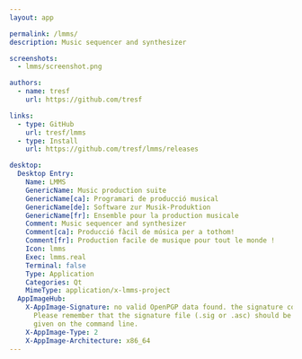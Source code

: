 ```yaml
---
layout: app

permalink: /lmms/
description: Music sequencer and synthesizer

screenshots:
  - lmms/screenshot.png

authors:
  - name: tresf
    url: https://github.com/tresf

links:
  - type: GitHub
    url: tresf/lmms
  - type: Install
    url: https://github.com/tresf/lmms/releases

desktop:
  Desktop Entry:
    Name: LMMS
    GenericName: Music production suite
    GenericName[ca]: Programari de producció musical
    GenericName[de]: Software zur Musik-Produktion
    GenericName[fr]: Ensemble pour la production musicale
    Comment: Music sequencer and synthesizer
    Comment[ca]: Producció fàcil de música per a tothom!
    Comment[fr]: Production facile de musique pour tout le monde !
    Icon: lmms
    Exec: lmms.real
    Terminal: false
    Type: Application
    Categories: Qt
    MimeType: application/x-lmms-project
  AppImageHub:
    X-AppImage-Signature: no valid OpenPGP data found. the signature could not be verified.
      Please remember that the signature file (.sig or .asc) should be the first file
      given on the command line.
    X-AppImage-Type: 2
    X-AppImage-Architecture: x86_64
---
```

